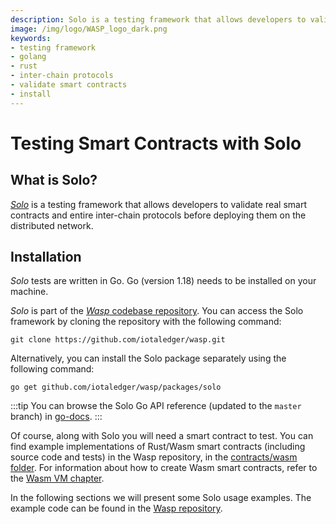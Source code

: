 ```yaml
---
description: Solo is a testing framework that allows developers to validate real smart contracts and entire inter-chain protocols
image: /img/logo/WASP_logo_dark.png
keywords:
- testing framework
- golang
- rust
- inter-chain protocols
- validate smart contracts
- install
---
```

# Testing Smart Contracts with Solo

## What is Solo?

[_Solo_](https://github.com/iotaledger/wasp/tree/develop/packages/solo) is a testing framework that allows developers to validate real smart contracts and entire inter-chain protocols before deploying them on the distributed network.

## Installation

_Solo_ tests are written in Go. Go (version 1.18) needs to be installed on your machine.

_Solo_ is part of the [_Wasp_ codebase repository](https://github.com/iotaledger/wasp.git). You can access the Solo framework by cloning the repository with the following command:

```shell
git clone https://github.com/iotaledger/wasp.git
```

Alternatively, you can install the Solo package separately using the following command:

```shell
go get github.com/iotaledger/wasp/packages/solo
```

:::tip
You can browse the Solo Go API reference (updated to the `master` branch) in [go-docs](https://pkg.go.dev/github.com/iotaledger/wasp/packages/solo).
:::

Of course, along with Solo you will need a smart contract to test.
You can find example implementations of Rust/Wasm smart contracts (including source code and tests) in the Wasp repository, in the [contracts/wasm folder](https://github.com/iotaledger/wasp/tree/develop/contracts/wasm).
For information about how to create Wasm smart contracts, refer to the [Wasm VM chapter](../wasm_vm/intro.mdx).

In the following sections we will present some Solo usage examples. The example code can be found in the [Wasp repository](https://github.com/iotaledger/wasp/tree/develop/documentation/tutorial-examples).
